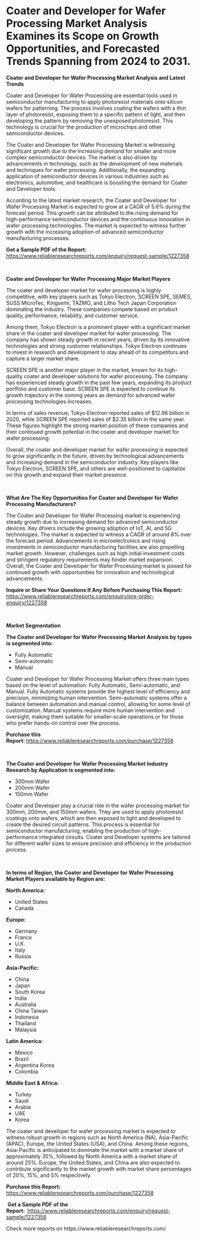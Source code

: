 <p><h1>Coater and Developer for Wafer Processing Market Analysis Examines its Scope on Growth Opportunities, and Forecasted Trends Spanning from 2024 to 2031.</h1></p><p><strong>Coater and Developer for Wafer Processing Market Analysis and Latest Trends</strong></p>
<p><p>Coater and Developer for Wafer Processing are essential tools used in semiconductor manufacturing to apply photoresist materials onto silicon wafers for patterning. The process involves coating the wafers with a thin layer of photoresist, exposing them to a specific pattern of light, and then developing the pattern by removing the unexposed photoresist. This technology is crucial for the production of microchips and other semiconductor devices.</p><p>The Coater and Developer for Wafer Processing Market is witnessing significant growth due to the increasing demand for smaller and more complex semiconductor devices. The market is also driven by advancements in technology, such as the development of new materials and techniques for wafer processing. Additionally, the expanding application of semiconductor devices in various industries such as electronics, automotive, and healthcare is boosting the demand for Coater and Developer tools.</p><p>According to the latest market research, the Coater and Developer for Wafer Processing Market is expected to grow at a CAGR of 5.6% during the forecast period. This growth can be attributed to the rising demand for high-performance semiconductor devices and the continuous innovation in wafer processing technologies. The market is expected to witness further growth with the increasing adoption of advanced semiconductor manufacturing processes.</p></p>
<p><strong>Get a Sample PDF of the Report:&nbsp;</strong> <a href="https://www.reliableresearchreports.com/enquiry/request-sample/1227358">https://www.reliableresearchreports.com/enquiry/request-sample/1227358</a></p>
<p>&nbsp;</p>
<p><strong>Coater and Developer for Wafer Processing Major Market Players</strong></p>
<p><p>The coater and developer market for wafer processing is highly competitive, with key players such as Tokyo Electron, SCREEN SPE, SEMES, SUSS MicroTec, Kingsemi, TAZMO, and Litho Tech Japan Corporation dominating the industry. These companies compete based on product quality, performance, reliability, and customer service.</p><p>Among them, Tokyo Electron is a prominent player with a significant market share in the coater and developer market for wafer processing. The company has shown steady growth in recent years, driven by its innovative technologies and strong customer relationships. Tokyo Electron continues to invest in research and development to stay ahead of its competitors and capture a larger market share.</p><p>SCREEN SPE is another major player in the market, known for its high-quality coater and developer solutions for wafer processing. The company has experienced steady growth in the past few years, expanding its product portfolio and customer base. SCREEN SPE is expected to continue its growth trajectory in the coming years as demand for advanced wafer processing technologies increases.</p><p>In terms of sales revenue, Tokyo Electron reported sales of $12.96 billion in 2020, while SCREEN SPE reported sales of $2.35 billion in the same year. These figures highlight the strong market position of these companies and their continued growth potential in the coater and developer market for wafer processing.</p><p>Overall, the coater and developer market for wafer processing is expected to grow significantly in the future, driven by technological advancements and increasing demand in the semiconductor industry. Key players like Tokyo Electron, SCREEN SPE, and others are well-positioned to capitalize on this growth and expand their market presence.</p></p>
<p>&nbsp;</p>
<p><strong>What Are The Key Opportunities For Coater and Developer for Wafer Processing Manufacturers?</strong></p>
<p><p>The Coater and Developer for Wafer Processing market is experiencing steady growth due to increasing demand for advanced semiconductor devices. Key drivers include the growing adoption of IoT, AI, and 5G technologies. The market is expected to witness a CAGR of around 8% over the forecast period. Advancements in microelectronics and rising investments in semiconductor manufacturing facilities are also propelling market growth. However, challenges such as high initial investment costs and stringent regulatory requirements may hinder market expansion. Overall, the Coater and Developer for Wafer Processing market is poised for continued growth with opportunities for innovation and technological advancements.</p></p>
<p><strong>Inquire or Share Your Questions If Any Before Purchasing This Report:</strong> <a href="https://www.reliableresearchreports.com/enquiry/pre-order-enquiry/1227358">https://www.reliableresearchreports.com/enquiry/pre-order-enquiry/1227358</a></p>
<p>&nbsp;</p>
<p><strong>Market Segmentation</strong></p>
<p><strong>The Coater and Developer for Wafer Processing Market Analysis by types is segmented into:</strong></p>
<p><ul><li>Fully Automatic</li><li>Semi-automatic</li><li>Manual</li></ul></p>
<p><p>Coater and Developer for Wafer Processing Market offers three main types based on the level of automation: Fully Automatic, Semi-automatic, and Manual. Fully Automatic systems provide the highest level of efficiency and precision, minimizing human intervention. Semi-automatic systems offer a balance between automation and manual control, allowing for some level of customization. Manual systems require more human intervention and oversight, making them suitable for smaller-scale operations or for those who prefer hands-on control over the process.</p></p>
<p><strong>Purchase this Report:&nbsp;</strong><a href="https://www.reliableresearchreports.com/purchase/1227358">https://www.reliableresearchreports.com/purchase/1227358</a></p>
<p>&nbsp;</p>
<p><strong>The Coater and Developer for Wafer Processing Market Industry Research by Application is segmented into:</strong></p>
<p><ul><li>300mm Wafer</li><li>200mm Wafer</li><li>150mm Wafer</li></ul></p>
<p><p>Coater and Developer play a crucial role in the wafer processing market for 300mm, 200mm, and 150mm wafers. They are used to apply photoresist coatings onto wafers, which are then exposed to light and developed to create the desired circuit patterns. This process is essential for semiconductor manufacturing, enabling the production of high-performance integrated circuits. Coater and Developer systems are tailored for different wafer sizes to ensure precision and efficiency in the production process.</p></p>
<p>&nbsp;</p>
<p><strong>In terms of Region, the Coater and Developer for Wafer Processing Market Players available by Region are:</strong></p>
<p>
    <p> <strong> North America: </strong>
        <ul>
            <li>United States</li>
            <li>Canada</li>
        </ul>
        </p> 
    <p> <strong> Europe: </strong>
        <ul>
            <li>Germany</li>
            <li>France</li>
            <li>U.K.</li>
            <li>Italy</li>
            <li>Russia</li>
        </ul>
        </p> 
    <p> <strong> Asia-Pacific: </strong>
        <ul>
            <li>China</li>
            <li>Japan</li>
            <li>South Korea</li>
            <li>India</li>
            <li>Australia</li>
            <li>China Taiwan</li>
            <li>Indonesia</li>
            <li>Thailand</li>
            <li>Malaysia</li>
        </ul>
        </p> 
    <p> <strong> Latin America: </strong>
        <ul>
            <li>Mexico</li>
            <li>Brazil</li>
            <li>Argentina Korea</li>
            <li>Colombia</li>
        </ul>
        </p> 
    <p> <strong> Middle East & Africa: </strong>
        <ul>
            <li>Turkey</li>
            <li>Saudi</li>
            <li>Arabia</li>
            <li>UAE</li>
            <li>Korea</li>
        </ul>
    </p>
    </p>
<p><p>The coater and developer for wafer processing market is expected to witness robust growth in regions such as North America (NA), Asia-Pacific (APAC), Europe, the United States (USA), and China. Among these regions, Asia-Pacific is anticipated to dominate the market with a market share of approximately 35%, followed by North America with a market share of around 25%. Europe, the United States, and China are also expected to contribute significantly to the market growth with market share percentages of 20%, 15%, and 5% respectively.</p></p>
<p><strong>Purchase this Report: </strong><a href="https://www.reliableresearchreports.com/purchase/1227358">https://www.reliableresearchreports.com/purchase/1227358</a></p>
<p>&nbsp;<strong>Get a Sample PDF of the Report:&nbsp;&nbsp;</strong><a href="https://www.reliableresearchreports.com/enquiry/request-sample/1227358">https://www.reliableresearchreports.com/enquiry/request-sample/1227358</a></p>
<p><strong></strong></p>
<p>Check more reports on https://www.reliableresearchreports.com/</p>